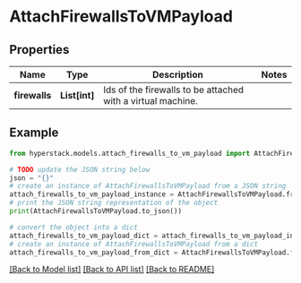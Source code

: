 # AttachFirewallsToVMPayload


## Properties

Name | Type | Description | Notes
------------ | ------------- | ------------- | -------------
**firewalls** | **List[int]** | Ids of the firewalls to be attached with a virtual machine. | 

## Example

```python
from hyperstack.models.attach_firewalls_to_vm_payload import AttachFirewallsToVMPayload

# TODO update the JSON string below
json = "{}"
# create an instance of AttachFirewallsToVMPayload from a JSON string
attach_firewalls_to_vm_payload_instance = AttachFirewallsToVMPayload.from_json(json)
# print the JSON string representation of the object
print(AttachFirewallsToVMPayload.to_json())

# convert the object into a dict
attach_firewalls_to_vm_payload_dict = attach_firewalls_to_vm_payload_instance.to_dict()
# create an instance of AttachFirewallsToVMPayload from a dict
attach_firewalls_to_vm_payload_from_dict = AttachFirewallsToVMPayload.from_dict(attach_firewalls_to_vm_payload_dict)
```
[[Back to Model list]](../README.md#documentation-for-models) [[Back to API list]](../README.md#documentation-for-api-endpoints) [[Back to README]](../README.md)


